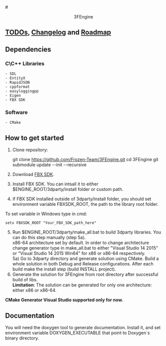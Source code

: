 #<div style="text-align:center">3FEngine</div>
## [TODOs](https://github.com/Frozen-Team/3FEngine/blob/master/TODO.md),  [Changelog](https://github.com/Frozen-Team/3FEngine/blob/master/CHANGELOG.md) and [Roadmap](https://github.com/Frozen-Team/3FEngine/blob/master/ROADMAP.md)
## Dependencies
### C\C++ Libraries
    - SDL
    - EntityX
    - RapidJSON
    - cppformat
    - easyloggingpp
    - Eigen
    - FBX SDK
### Software
    - CMake

## How to get started 
1) Clone repository:

    git clone https://github.com/Frozen-Team/3FEngine.git
    cd 3FEngine
    git submodule update --init --recursive
2) Download [FBX SDK](http://usa.autodesk.com/adsk/servlet/pc/item?id=24746731&siteID=123112).  
3) Install FBX SDK. You can intsall it to either $ENGINE_ROOT/3dparty/install folder or custom path.  
4) If FBX SDK installed outside of 3dparty/install folder, you should set environment variable FBXSDK_ROOT, the path to the library root folder.  

To set variable in Windows type in cmd:

    setx FBXSDK_ROOT "Your_FBX_SDK_path_here"

5) Run $ENGINE_ROOT/3dparty/make_all.bat to build 3dparty libraries. You can do this step manually (step 5a).  
x86-64 architecture set by default. In order to change architecture change generator type in make_all.bat to either "Visual Studio 14 2015" or "Visual Studio 14 2015 Win64" for x86 or x86-64 respectively.  
5a) Go to 3dparty directory and generate solution using CMake. Build a whole solution in both Debug and Release configurations. After each build make the install step (build INSTALL project).  
6) Generate the solution for 3FEngine from root directory after successful build of libs.  
**Limitation**:
The solution can be generated for only one architecture: either x86 or x86-64.  

**CMake Generator Visual Studio supported only for now.**

## Documentation
You will need the doxygen tool to generate documentation. Install it, and set environment variable DOXYGEN_EXECUTABLE that point to Doxygen`s binary directory.